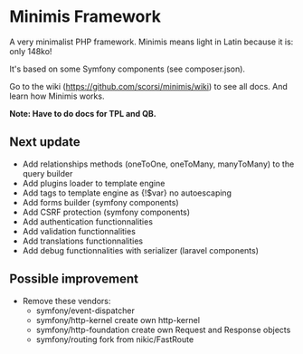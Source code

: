 # Minimis Framework
A very minimalist PHP framework. Minimis means light in Latin because it is: only 148ko!

It's based on some Symfony components (see composer.json).

Go to the wiki (https://github.com/scorsi/minimis/wiki) to see all docs. And learn how Minimis works.

**Note: Have to do docs for TPL and QB.**

## Next update
- Add relationships methods (oneToOne, oneToMany, manyToMany) to the query builder
- Add plugins loader to template engine
- Add tags to template engine as {!$var} no autoescaping
- Add forms builder (symfony components)
- Add CSRF protection (symfony components)
- Add authentication functionnalities
- Add validation functionnalities
- Add translations functionnalities
- Add debug functionnalities with serializer (laravel components)

## Possible improvement
- Remove these vendors:
  - symfony/event-dispatcher
  - symfony/http-kernel create own http-kernel
  - symfony/http-foundation create own Request and Response objects
  - symfony/routing fork from nikic/FastRoute

